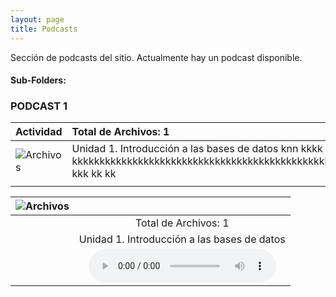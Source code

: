 ```yaml
---
layout: page
title: Podcasts
---
```

Sección de podcasts del sitio. Actualmente hay un podcast disponible.
#### Sub-Folders: 
### PODCAST 1


| Actividad | Total de Archivos: 1 | 
| :------ |:--- |
| ![Archivos](https://basededatostec.github.io/img/01archivos.png "Podcasts") | Unidad 1. Introducción a las bases de datos knn kkkk   kkkkkkkkkkkkkkkkkkkkkkkkkkkkkkkkkkkkkkkkkkkkkkkkkkkkk kkk kk kk |
| | |


|  ![Archivos](https://basededatostec.github.io/img/01archivos.png "Podcasts") |  | 
| :------- | :------: | 
|   | Total de Archivos: 1 | 
|   | Unidad 1. Introducción a las bases de datos      | 
|   | <audio src="https://basededatostec.github.io/img/podcast.mp3" controls="controls" type="audio/mpeg" preload="preload"></audio> | 

